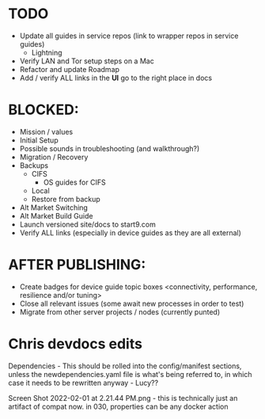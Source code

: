 # TODO
- Update all guides in service repos (link to wrapper repos in service guides)
    - Lightning
- Verify LAN and Tor setup steps on a Mac
- Refactor and update Roadmap
- Add / verify ALL links in the **UI** go to the right place in docs

# BLOCKED:
- Mission / values
- Initial Setup
- Possible sounds in troubleshooting (and walkthrough?)
- Migration / Recovery
- Backups
    - CIFS
        - OS guides for CIFS
    - Local
    - Restore from backup
- Alt Market Switching
- Alt Market Build Guide
- Launch versioned site/docs to start9.com
- Verify ALL links (especially in device guides as they are all external)

# AFTER PUBLISHING:
- Create badges for device guide topic boxes <connectivity, performance, resilience and/or tuning>
- Close all relevant issues (some await new processes in order to test)
- Migrate from other server projects / nodes (currently punted)

# Chris devdocs edits
Dependencies - This should be rolled into the config/manifest sections, unless the newdependencies.yaml file is what's being referred to, in which case it needs to be rewritten anyway - Lucy??

Screen Shot 2022-02-01 at 2.21.44 PM.png - this is technically just an artifact of compat now. in 030, properties can be any docker action
